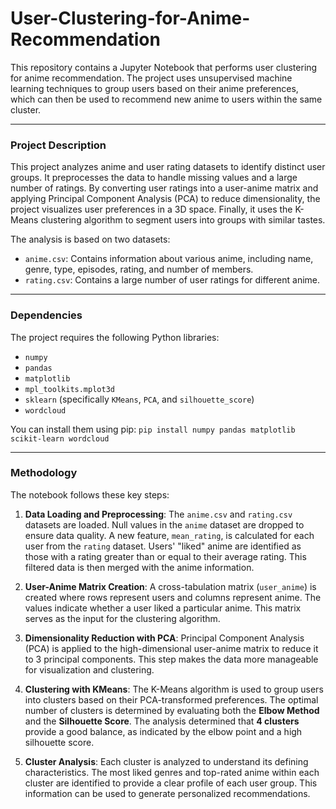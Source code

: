 # User-Clustering-for-Anime-Recommendation

This repository contains a Jupyter Notebook that performs user clustering for anime recommendation. The project uses unsupervised machine learning techniques to group users based on their anime preferences, which can then be used to recommend new anime to users within the same cluster.

***

### Project Description
This project analyzes anime and user rating datasets to identify distinct user groups. It preprocesses the data to handle missing values and a large number of ratings. By converting user ratings into a user-anime matrix and applying Principal Component Analysis (PCA) to reduce dimensionality, the project visualizes user preferences in a 3D space. Finally, it uses the K-Means clustering algorithm to segment users into groups with similar tastes.

The analysis is based on two datasets:
* `anime.csv`: Contains information about various anime, including name, genre, type, episodes, rating, and number of members.
* `rating.csv`: Contains a large number of user ratings for different anime.

***

### Dependencies
The project requires the following Python libraries:
* `numpy`
* `pandas`
* `matplotlib`
* `mpl_toolkits.mplot3d`
* `sklearn` (specifically `KMeans`, `PCA`, and `silhouette_score`)
* `wordcloud`

You can install them using pip:
`pip install numpy pandas matplotlib scikit-learn wordcloud`

***

### Methodology

The notebook follows these key steps:

1.  **Data Loading and Preprocessing**: The `anime.csv` and `rating.csv` datasets are loaded. Null values in the `anime` dataset are dropped to ensure data quality. A new feature, `mean_rating`, is calculated for each user from the `rating` dataset. Users' "liked" anime are identified as those with a rating greater than or equal to their average rating. This filtered data is then merged with the anime information.

2.  **User-Anime Matrix Creation**: A cross-tabulation matrix (`user_anime`) is created where rows represent users and columns represent anime. The values indicate whether a user liked a particular anime. This matrix serves as the input for the clustering algorithm.

3.  **Dimensionality Reduction with PCA**: Principal Component Analysis (PCA) is applied to the high-dimensional user-anime matrix to reduce it to 3 principal components. This step makes the data more manageable for visualization and clustering.

4.  **Clustering with KMeans**: The K-Means algorithm is used to group users into clusters based on their PCA-transformed preferences. The optimal number of clusters is determined by evaluating both the **Elbow Method** and the **Silhouette Score**. The analysis determined that **4 clusters** provide a good balance, as indicated by the elbow point and a high silhouette score.

5.  **Cluster Analysis**: Each cluster is analyzed to understand its defining characteristics. The most liked genres and top-rated anime within each cluster are identified to provide a clear profile of each user group. This information can be used to generate personalized recommendations.
